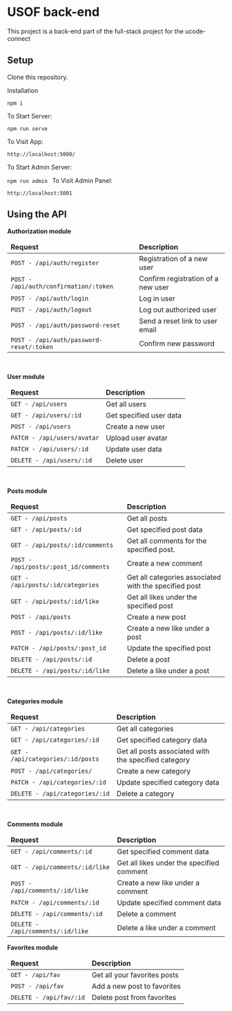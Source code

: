 <h1>USOF back-end</h1>

<p>This project is a back-end part of the full-stack project for the ucode-connect</p>

<h2>Setup</h2>

<p>Clone this repository.
</p>
<p> 
Installation

`npm i`

To Start Server:

`npm run serve`

To Visit App:

`http://localhost:5000/`

To Start Admin Server:

`npm run admin
`
To Visit Admin Panel:

`http://localhost:5001`

</p>

<h2>Using the API</h2>
<p>
    <b>Authorization module</b>
        <table width="100%">
            <thead>
                <tr>
                    <td><b>Request</b></td>
                    <td><b>Description</b></td>
                </tr>
            </thead>
            <tr>
                <td><code>POST - /api/auth/register</code></td>
                <td>Registration of a new user</td>
            </tr>
            <tr>
                <td><code>POST - /api/auth/confirmation/:token</code></td>
                <td>Confirm registration of a new user</td>
            </tr>
            <tr>
                <td><code>POST - /api/auth/login</code></td>
                <td>Log in user</td>
            </tr>
            <tr>
                <td><code>POST - /api/auth/logout</code></td>
                <td>Log out authorized user</td>
            </tr>
            <tr>
                <td><code>POST - /api/auth/password-reset</code></td>
                <td>Send a reset link to user email</td>
            </tr>
            <tr>
                <td><code>POST - /api/auth/password-reset/:token</code></td>
                <td>Confirm new password</td>
            </tr>
        </table>
    </p>
    <br>
    <p><b>User module</b>
        <table width="100%">
            <thead>
                <tr>
                    <td><b>Request</b></td>
                    <td><b>Description</b></td>
                </tr>
            </thead>
            <tr>
                <td><code>GET - /api/users</code></td>
                <td>Get all users</td>
            </tr>
            <tr>
                <td><code>GET - /api/users/:id</code></td>
                <td>Get specified user data</td>
            </tr>
            <tr>
                <td><code>POST - /api/users</code></td>
                <td>Create a new user</td>
            </tr>
            <tr>
                <td><code>PATCH - /api/users/avatar</code></td>
                <td>Upload user avatar</td>
            </tr>
            <tr>
                <td><code>PATCH - /api/users/:id</code></td>
                <td>Update user data</td>
            </tr>
            <tr>
                <td><code>DELETE - /api/users/:id</code></td>
                <td>Delete user</td>
            </tr>
        </table>
    </p>
    <br>
    <p><b>Posts module</b>
        <table width="100%">
            <thead>
                <tr>
                    <td><b>Request</b></td>
                    <td><b>Description</b></td>
                </tr>
            </thead>
            <tr>
                <td><code>GET - /api/posts</code></td>
                <td>Get all posts</td>
            </tr>
            <tr>
                <td><code>GET - /api/posts/:id</code></td>
                <td>Get specified post data</td>
            </tr>
            <tr>
                <td><code>GET - /api/posts/:id/comments</code></td>
                <td>Get all comments for the specified post.</td>
            </tr>
            <tr>
                <td><code>POST - /api/posts/:post_id/comments</code></td>
                <td>Create a new comment</td>
            </tr>
            <tr>
                <td><code>GET - /api/posts/:id/categories</code></td>
                <td>Get all categories associated with the specified post</td>
            </tr>
            <tr>
                <td><code>GET - /api/posts/:id/like</code></td>
                <td>Get all likes under the specified post</td>
            </tr>
            <tr>
                <td><code>POST - /api/posts</code></td>
                <td>Create a new post</td>
            </tr>
            <tr>
                <td><code>POST - /api/posts/:id/like</code></td>
                <td>Create a new like under a post</td>
            </tr>
            <tr>
                <td><code>PATCH - /api/posts/:post_id</code></td>
                <td>Update the specified post</td>
            </tr>
            <tr>
                <td><code>DELETE - /api/posts/:id</code></td>
                <td>Delete a post</td>
            </tr>
            <tr>
                <td><code>DELETE - /api/posts/:id/like</code></td>
                <td>Delete a like under a post</td>
            </tr>
        </table>
    </p>
    <br>
    <p><b>Categories module</b>
        <table width="100%">
           <thead>
                <tr>
                    <td><b>Request</b></td>
                    <td><b>Description</b></td>
                </tr>
            </thead>
            <tr>
                <td><code>GET - /api/categories</code></td>
                <td>Get all categories</td>
            </tr>
            <tr>
                <td><code>GET - /api/categories/:id</code></td>
                <td>Get specified category data</td>
            </tr>
            <tr>
                <td><code>GET - /api/categories/:id/posts</code></td>
                <td>Get all posts associated with the specified category</td>
            </tr>
            <tr>
                <td><code>POST - /api/categories/</code></td>
                <td>Create a new category</td>
            </tr>
            <tr>
                <td><code>PATCH - /api/categories/:id</code></td>
                <td>Update specified category data</td>
            </tr>
            <tr>
                <td><code>DELETE - /api/categories/:id</code></td>
                <td>Delete a category</td>
            </tr>
        </table>
    </p>
    <br>
    <p><b>Comments module</b>
        <table width="100%">
            <thead>
                <tr>
                    <td><b>Request</b></td>
                    <td><b>Description</b></td>
                </tr>
            </thead>
            <tr>
                <td><code>GET - /api/comments/:id</code></td>
                <td>Get specified comment data</td>
            </tr>
            <tr>
                <td><code>GET - /api/comments/:id/like</code></td>
                <td>Get all likes under the specified comment</td>
            </tr>
            <tr>
                <td><code>POST - /api/comments/:id/like</code></td>
                <td>Create a new like under a comment</td>
            </tr>
            <tr>
                <td><code>PATCH - /api/comments/:id</code></td>
                <td>Update specified comment data</td>
            </tr>
            <tr>
                <td><code>DELETE - /api/comments/:id</code></td>
                <td>Delete a comment</td>
            </tr>
            <tr>
                <td><code>DELETE - /api/comments/:id/like</code></td>
                <td>Delete a like under a comment</td>
            </tr>
        </table>
    </p>
        <p><b>Favorites module</b>
        <table width="100%">
            <thead>
                <tr>
                    <td><b>Request</b></td>
                    <td><b>Description</b></td>
                </tr>
            </thead>
            <tr>
                <td><code>GET - /api/fav</code></td>
                <td>Get all your favorites posts</td>
            </tr>
            <tr>
                <td><code>POST - /api/fav</code></td>
                <td>Add a new post to favorites</td>
            </tr>
            <tr>
                <td><code>DELETE - /api/fav/:id</code></td>
                <td>Delete post from favorites</td>
            </tr>
        </table>
    </p>


